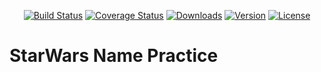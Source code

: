 <p align="center">
  <a href="https://circleci.com/gh/TrumanCai/starwars-names-practice"><img src="https://circleci.com/gh/TrumanCai/starwars-names-practice.svg" alt="Build Status"></a>
  <a href="https://codecov.io/github/TrumanCai/starwars-names-practice?branch=develop"><img src="https://img.shields.io/codecov/c/github/TrumanCai/starwars-names-practice/develop.svg" alt="Coverage Status"></a>
  <a href="https://npmcharts.com/compare/starwars-names-practice"><img src="https://img.shields.io/npm/dm/starwars-names-practice.svg" alt="Downloads"></a>
  <a href="https://www.npmjs.com/package/starwars-names-practice"><img src="https://img.shields.io/npm/v/starwars-names-practice.svg" alt="Version"></a>
  <a href="https://www.npmjs.com/package/vue"><img src="https://img.shields.io/npm/l/starwars-names-practice.svg" alt="License"></a>
  <br>
</p>

# StarWars Name Practice
